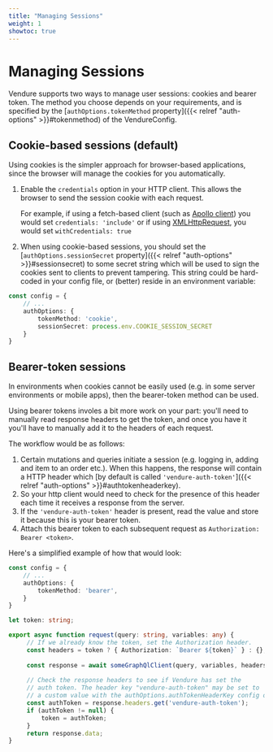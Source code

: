 ```yaml
---
title: "Managing Sessions"
weight: 1
showtoc: true
---
```

 
# Managing Sessions

Vendure supports two ways to manage user sessions: cookies and bearer token. The method you choose depends on your requirements, and is specified by the [`authOptions.tokenMethod` property]({{< relref "auth-options" >}}#tokenmethod) of the VendureConfig.

## Cookie-based sessions (default)

Using cookies is the simpler approach for browser-based applications, since the browser will manage the cookies for you automatically. 

1. Enable the `credentials` option in your HTTP client. This allows the browser to send the session cookie with each request. 

    For example, if using a fetch-based client (such as [Apollo client](https://www.apollographql.com/docs/react/recipes/authentication/#cookie)) you would set `credentials: 'include'` or if using [XMLHttpRequest](https://developer.mozilla.org/en-US/docs/Web/API/XMLHttpRequest/withCredentials), you would set `withCredentials: true`

2. When using cookie-based sessions, you should set the [`authOptions.sessionSecret` property]({{< relref "auth-options" >}}#sessionsecret) to some secret string which will be used to sign the cookies sent to clients to prevent tampering. This string could be hard-coded in your config file, or (better) reside in an environment variable:

```TypeScript
const config = {
    // ...
    authOptions: {
        tokenMethod: 'cookie',
        sessionSecret: process.env.COOKIE_SESSION_SECRET
    }
}
```

## Bearer-token sessions

In environments when cookies cannot be easily used (e.g. in some server environments or mobile apps), then the bearer-token method can be used.

Using bearer tokens involes a bit more work on your part: you'll need to manually read response headers to get the token, and once you have it you'll have to manually add it to the headers of each request. 

The workflow would be as follows:

1. Certain mutations and queries initiate a session (e.g. logging in, adding and item to an order etc.). When this happens, the response will contain a HTTP header which [by default is called `'vendure-auth-token'`]({{< relref "auth-options" >}}#authtokenheaderkey).
2. So your http client would need to check for the presence of this header each time it receives a response from the server.
3. If the `'vendure-auth-token'` header is present, read the value and store it because this is your bearer token.
4. Attach this bearer token to each subsequent request as `Authorization: Bearer <token>`.

Here's a simplified example of how that would look:

```TypeScript
const config = {
    // ...
    authOptions: {
        tokenMethod: 'bearer',
    }
}
```

```TypeScript
let token: string;

export async function request(query: string, variables: any) {
     // If we already know the token, set the Authorization header.
     const headers = token ? { Authorization: `Bearer ${token}` } : {};
     
     const response = await someGraphQlClient(query, variables, headers);
    
     // Check the response headers to see if Vendure has set the 
     // auth token. The header key "vendure-auth-token" may be set to
     // a custom value with the authOptions.authTokenHeaderKey config option.
     const authToken = response.headers.get('vendure-auth-token');
     if (authToken != null) {
         token = authToken;
     }
     return response.data;
}
```
